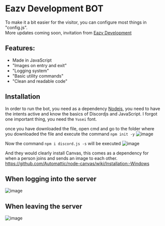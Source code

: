 # Eazv Development BOT
To make it a bit easier for the visitor, you can configure most things in "config.js".  
More updates coming soon, invitation from [Eazv Development](discord.gg/TxT6zsJCa2)

## Features:
- Made in JavaScript
- "Images on entry and exit"
- "Logging system"
- "Basic utility commands"
- "Clean and readable code"

## Installation
In order to run the bot, you need as a dependency [Nodejs](https://nodejs.org), you need to have the intents active and know the basics of Discordjs and JavaScript.
I forgot one important thing, you need the ``Yusei`` font.

once you have downloaded the file, open cmd and go to the folder where you downloaded the file and execute the command ``npm init -y``
![image](https://user-images.githubusercontent.com/67561225/116966472-e058d000-ac75-11eb-9b49-c1d14746a148.png)

Now the command ``npm i discord.js -s`` will be executed
![image](https://user-images.githubusercontent.com/67561225/116966611-375ea500-ac76-11eb-87d6-8dcda5a3de45.png)

And they would clearly install Canvas, this comes as a dependency for when a person joins and sends an image to each other. https://github.com/Automattic/node-canvas/wiki/Installation:-Windows

## When logging into the server
![image](https://user-images.githubusercontent.com/67561225/116967138-4560f580-ac77-11eb-93dc-c53f242bc042.png)

## When leaving the server
![image](https://user-images.githubusercontent.com/67561225/116967215-6cb7c280-ac77-11eb-88d3-379868747cf9.png)
